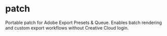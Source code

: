 # patch
Portable patch for Adobe Export Presets &amp; Queue. Enables batch rendering and custom export workflows without Creative Cloud login.
